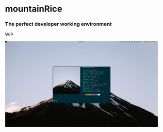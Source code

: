 # mountainRice
### The perfect developer working environment

WIP

![Image](screenshot.png "mountainRice")

